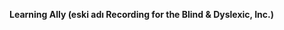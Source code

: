 **Learning Ally (eski adı Recording for the Blind &amp; Dyslexic, Inc.)** 

<!--HONumber=Jul16_HO3-->


